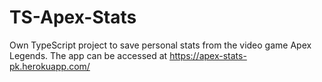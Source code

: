 # TS-Apex-Stats
Own TypeScript project to save personal stats from the video game Apex Legends.
The app can be accessed at https://apex-stats-pk.herokuapp.com/
